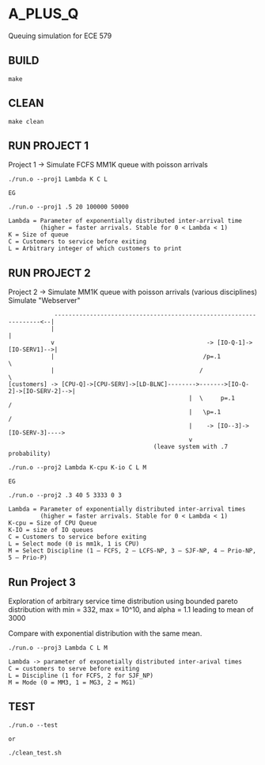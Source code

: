 # A_PLUS_Q
Queuing simulation for ECE 579

## BUILD
```
make
```

## CLEAN
```
make clean
```

## RUN PROJECT 1
Project 1 -> Simulate FCFS MM1K queue with poisson arrivals
```
./run.o --proj1 Lambda K C L

EG

./run.o --proj1 .5 20 100000 50000

Lambda = Parameter of exponentially distributed inter-arrival time
         (higher = faster arrivals. Stable for 0 < Lambda < 1)
K = Size of queue
C = Customers to service before exiting
L = Arbitrary integer of which customers to print
```

## RUN PROJECT 2
Project 2 -> Simulate MM1K queue with poisson arrivals (various disciplines)
Simulate "Webserver"

```
             ------------------------------------------------------------------<--|
            |                                                                     |
            v                                           -> [IO-Q-1]->[IO-SERV1]-->|
            |                                          /p=.1                       \
            |                                         /                              \
[customers] -> [CPU-Q]->[CPU-SERV]->[LD-BLNC]-------->------->[IO-Q-2]->[IO-SERV-2]-->|
                                                   |  \     p=.1                     /
                                                   |   \p=.1                        /
                                                   |    -> [IO--3]->[IO-SERV-3]---->
                                                   v
                                         (leave system with .7 probability)
```

```
./run.o --proj2 Lambda K-cpu K-io C L M

EG

./run.o --proj2 .3 40 5 3333 0 3

Lambda = Parameter of exponentially distributed inter-arrival times
         (higher = faster arrivals. Stable for 0 < Lambda < 1)
K-cpu = Size of CPU Queue
K-IO = size of IO queues
C = Customers to service before exiting
L = Select mode (0 is mm1k, 1 is CPU)
M = Select Discipline (1 – FCFS, 2 – LCFS-NP, 3 – SJF-NP, 4 – Prio-NP, 5 – Prio-P)
```

## Run Project 3
Exploration of arbitrary service time distribution using bounded pareto distribution with min = 332, max = 10^10, and alpha = 1.1 leading to mean of 3000

Compare with exponential distribution with the same mean.

```
./run.o --proj3 Lambda C L M

Lambda -> parameter of exponetially distributed inter-arival times
C = customers to serve before exiting
L = Discipline (1 for FCFS, 2 for SJF_NP)
M = Mode (0 = MM3, 1 = MG3, 2 = MG1)
```

## TEST
```
./run.o --test

or

./clean_test.sh
```

